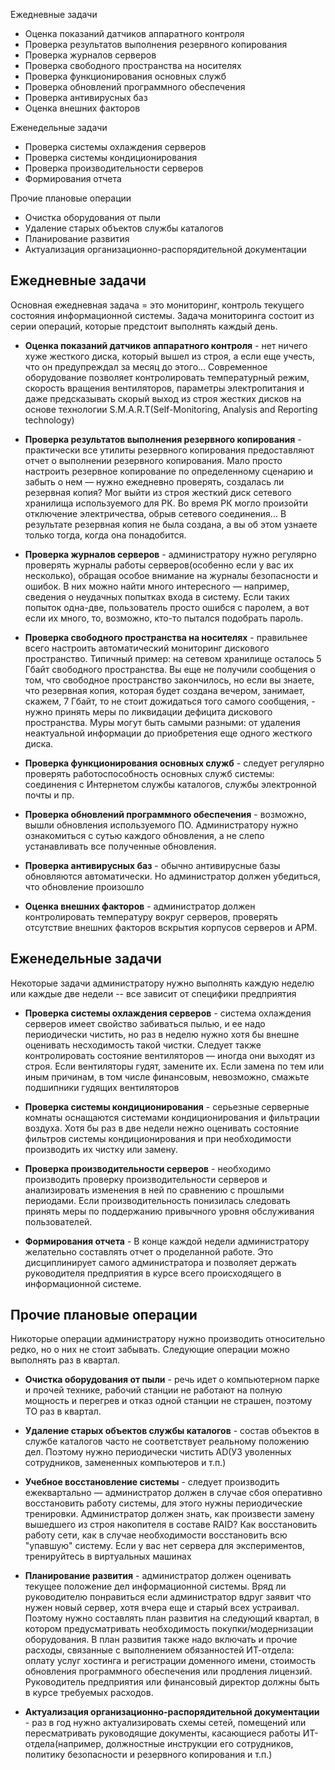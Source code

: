 Ежедневные задачи  
* Оценка показаний датчиков аппаратного контроля  
* Проверка результатов выполнения резервного копирования  
* Проверка журналов серверов  
* Проверка свободного пространства на носителях  
* Проверка функционирования основных служб  
* Проверка обновлений программного обеспечения  
* Проверка антивирусных баз  
* Оценка внешних факторов

Еженедельные задачи
* Проверка системы охлаждения серверов
* Проверка системы кондиционирования
* Проверка производительности серверов
* Формирования отчета

Прочие плановые операции
* Очистка оборудования от пыли
* Удаление старых объектов службы каталогов
* Планирование развития
* Актуализация организационно-распорядительной документации


## Ежедневные задачи
Основная ежедневная задача = это мониторинг, контроль текущего состояния информационной системы. Задача мониторинга состоит из серии операций, которые предстоит выполнять каждый день.

- **Оценка показаний датчиков аппаратного контроля** - нет ничего хуже жесткого диска, который вышел из строя, а если еще учесть, что он предупреждал за месяц до этого...
Современное оборудование позволяет контролировать температурный режим, скорость вращения вентиляторов, параметры электропитания и
даже предсказывать скорый выход из строя жестких дисков на основе технологии S.M.A.R.T(Self-Monitoring, Analysis and Reporting technology)

- **Проверка результатов выполнения резервного копирования** - практически все утилиты резервного копирования предоставляют отчет о выполнении резервного копирования.
Мало просто настроить резервное копирование по определенному сценарию и забыть о нем — нужно ежедневно проверять, создалась ли резервная копия? Мог выйти из строя жесткий диск сетевого хранилища используемого для РК. Во время РК могло произойти отключение электричества, обрыв сетевого соединения...
В результате резервная копия не была создана, а вы об этом узнаете только тогда, когда она понадобится.

- **Проверка журналов серверов** - администратору нужно регулярно проверять журналы работы серверов(особенно если у вас их несколько), обращая особое внимание на журналы безопасности и ошибок. В них можно найти много интересного — например, сведения о неудачных попытках входа в систему. Если таких попыток одна-две, пользователь просто ошибся с паролем, а вот если их много, то, возможно, кто-то пытался подобрать пароль.

- **Проверка свободного пространства на носителях** - правильнее всего настроить автоматический мониторинг дискового пространство.
Типичный пример: на сетевом хранилище осталось 5 Гбайт свободного пространства.
Вы еще не получили сообщения о том, что свободное пространство закончилось, но если вы знаете, что резервная копия, которая будет создана вечером, занимает,
скажем, 7 Гбайт, то не стоит дожидаться того самого сообщения, - нужно принять меры по ликвидации дефицита дискового пространства. Муры могут быть самыми разными:
от удаления неактуальной информации до приобретения еще одного жесткого диска.

- **Проверка функционирования основных служб** - следует регулярно проверять работоспособность основных служб системы: соединения с Интернетом службы каталогов, службы электронной почты и пр.

- **Проверка обновлений программного обеспечения** - возможно, вышли обновления используемого ПО. Администратору нужно ознакомиться с сутью каждого обновления, а не слепо устанавливать все полученные обновления.

- **Проверка антивирусных баз** - обычно антивирусные базы обновляются автоматически. Но администратор должен убедиться, что обновление произошло

- **Оценка внешних факторов** - администратор должен контролировать температуру вокруг серверов, проверять отсутствие внешних факторов вскрытия корпусов серверов и АРМ.


## Еженедельные задачи
Некоторые задачи администратору нужно выполнять каждую неделю или каждые две недели -- все зависит от специфики предприятия
- **Проверка системы охлаждения серверов** - система охлаждения серверов имеет свойство забиваться пылью, и ее надо периодически чистить, но раз в неделю нужно хотя бы внешне оценивать несходимость такой чистки. Следует также контролировать состояние вентиляторов — иногда они выходят из строя. Если вентиляторы гудят, замените их. Если замена по тем или иным причинам, в том числе финансовым, невозможно, смажьте подшипники гудящих вентиляторов

- **Проверка системы кондиционирования** - серьезные серверные комнаты оснащаются системами кондиционирования и фильтрации воздуха. Хотя бы раз в две недели нежно оценивать состояние фильтров системы кондиционирования и при необходимости производить их чистку или замену.

- **Проверка производительности серверов** - необходимо производить проверку производительности серверов и анализировать изменения в ней по сравнению с прошлыми периодами. Если производительность понизилась следовать принять меры по поддержанию привычного уровня обслуживания пользователей.

- **Формирования отчета** - В конце каждой недели администратору желательно составлять отчет о проделанной работе. Это дисциплинирует самого администратора и позволяет держать руководителя предприятия в курсе всего происходящего в информационной системе.

## Прочие плановые операции
Никоторые операции администратору нужно производить относительно редко, но о них не стоит забывать. Следующие операции можно выполнять раз в квартал.
- **Очистка оборудования от пыли** - речь идет о компьютерном парке и прочей технике, рабочий станции не работают на полную мощность и перегрев и отказ одной станции не страшен, поэтому ТО раз в квартал.

- **Удаление старых объектов службы каталогов** - состав объектов в службе каталогов часто не соответствует реальному положению дел. Поэтому нужно периодически чистить AD(УЗ уволенных сотрудников, замененных компьютеров и т.п.)

- **Учебное восстановление системы** - следует производить ежеквартально — администратор должен в случае сбоя оперативно восстановить работу системы, для этого нужны периодические тренировки. Администратор должен знать, как произвести замену вышедшего из строя накопителя в составе RAID? Как восстановить работу сети, как в случае необходимости восстановить всю "упавшую" систему. Если у вас нет сервера для экспериментов, тренируйтесь в виртуальных машинах

- **Планирование развития** - администратор должен оценивать текущее положение дел информационной системы. Вряд ли руководителю понравиться если администратор вдруг заявит что нужен новый сервер, хотя вчера еще и старый всех устраивал. Поэтому нужно составлять план развития на следующий квартал, в котором предусматривать необходимость покупки/модернизации оборудования. В план развития также надо включать и прочие расходы, связанные с выполнением обязанностей ИТ-отдела: оплату услуг хостинга и регистрации доменного имени, стоимость обновления программного обеспечения или продления лицензий. Руководитель предприятия или финансовый директор должны быть в курсе требуемых расходов.

- **Актуализация организационно-распорядительной документации** - раз в год нужно актуализировать схемы сетей, помещений или пересматривать руководящие документы, касающиеся работы ИТ-отдела(например, должностные инструкции его сотрудников, политику безопасности и резервного копирования и т.п.)
